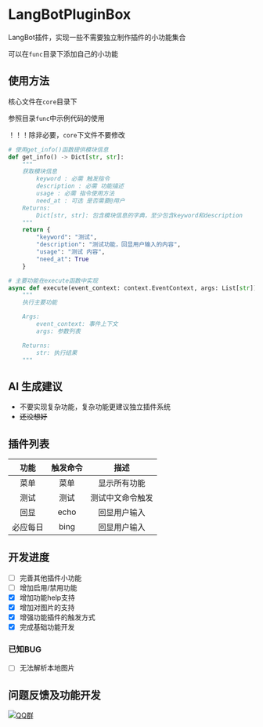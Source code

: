 # LangBotPluginBox

LangBot插件，实现一些不需要独立制作插件的小功能集合

可以在`func`目录下添加自己的小功能

## 使用方法

核心文件在`core`目录下


参照目录`func`中示例代码的使用

！！！除非必要，`core`下文件不要修改

```python
# 使用get_info()函数提供模块信息
def get_info() -> Dict[str, str]:
    """
    获取模块信息
        keyword : 必需 触发指令
        description : 必需 功能描述
        usage : 必需 指令使用方法
        need_at : 可选 是否需要@用户
    Returns:
        Dict[str, str]: 包含模块信息的字典，至少包含keyword和description
    """
    return {
        "keyword": "测试", 
        "description": "测试功能，回显用户输入的内容",
        "usage": "测试 内容",
        "need_at": True
    }

# 主要功能在execute函数中实现
async def execute(event_context: context.EventContext, args: List[str]) -> str:
    """
    执行主要功能

    Args:
        event_context: 事件上下文
        args: 参数列表

    Returns:
        str: 执行结果
    """
```


## AI 生成建议

- 不要实现复杂功能，复杂功能更建议独立插件系统
- ~~还没想好~~

## 插件列表

| 功能 | 触发命令 |       描述       |
| :--: | :------: | :--------------: |
| 菜单 |   菜单   |   显示所有功能   |
| 测试 |   测试   | 测试中文命令触发 |
| 回显 |   echo   |   回显用户输入   |
| 必应每日 |   bing   |   回显用户输入   |

## 开发进度

- [ ] 完善其他插件小功能
- [ ] 增加启用/禁用功能
- [x] 增加功能help支持
- [x] 增加对图片的支持 
- [x] 增强功能插件的触发方式
- [x] 完成基础功能开发

### 已知BUG

- [ ] 无法解析本地图片

## 问题反馈及功能开发

[![QQ群](https://img.shields.io/badge/QQ群-965312424-green)](https://qm.qq.com/cgi-bin/qm/qr?k=en97YqjfYaLpebd9Nn8gbSvxVrGdIXy2&jump_from=webapi&authKey=41BmkEjbGeJ81jJNdv7Bf5EDlmW8EHZeH7/nktkXYdLGpZ3ISOS7Ur4MKWXC7xIx)